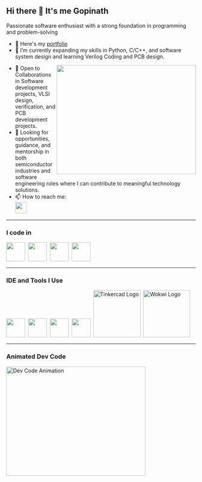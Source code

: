 ## Hi there 👋 It's me Gopinath

Passionate software enthusiast with a strong foundation in programming and problem-solving  
- 🔭 Here's my [portfolio](https://gopinathwebsiteportfolio.framer.website)  
- 🌱 I’m currently expanding my skills in Python, C/C++, and software system design and learning Verilog Coding and PCB design.

<img align="right" width="370" height="290" src="https://media2.giphy.com/media/v1.Y2lkPTc5MGI3NjExZDQzMnN1M24xYTV1dmtha3lyNjAwYzk5OWdvZWdmYmh5OHBwMTlnOSZlcD12MV9naWZzX3NlYXJjaCZjdD1n/78XCFBGOlS6keY1Bil/giphy.webp">

- 👯 Open to Collaborations in Software development projects, VLSI design, verification, and PCB development projects.  
- 🤔 Looking for opportunities, guidance, and mentorship in both semiconductor industries and software engineering roles where I can contribute to meaningful technology solutions.  
- 📫 How to reach me:  
  [<img src="https://img.icons8.com/color/48/000000/linkedin.png" width="30"/>](https://linkedin.com/in/gopinath-k-1802ba25a)

---

### I code in

<img height="50" width="50" src="https://img.icons8.com/color/48/000000/python.png" />&nbsp;
<img height="50" width="50" src="https://img.icons8.com/color/48/000000/c-programming.png" />&nbsp;
<img height="50" width="50" src="https://img.icons8.com/color/48/000000/c-plus-plus-logo.png" />&nbsp;
<img height="50" width="50" src="https://img.icons8.com/?size=96&id=Pd2x9GWu9ovX&format=png" />&nbsp;

---

### IDE and Tools I Use

<img height="50" width="50" src="https://img.icons8.com/color/48/000000/visual-studio-code-2019.png"/>&nbsp;
<img height="50" width="50" src="https://img.icons8.com/color/50/000000/git.png"/>&nbsp;
<img src="https://skillicons.dev/icons?i=arduino" height="50" width="50"/>&nbsp;
<img height="50" width="50" src="https://avatars.githubusercontent.com/u/3374914?s=280&v=4"/>&nbsp;
<img src="https://www.freelogovectors.net/wp-content/uploads/2019/02/tinkercad-logo.png" alt="Tinkercad Logo" width="125" height="125"/>&nbsp;
<img src="https://www.crowdsupply.com/img/3c52/e4021e4f-f00d-494e-ab97-2a0aa5ef3c52/wokwi-logo_png_organization-profile.png" alt="Wokwi Logo" width="125" height="125"/>&nbsp;

---

### Animated Dev Code

<img src="https://assets9.lottiefiles.com/private_files/lf30_T4o63r6Wav/giphy.gif" alt="Dev Code Animation" width="370" height="290" />

